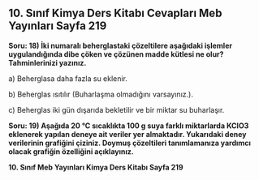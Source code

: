 ## 10. Sınıf Kimya Ders Kitabı Cevapları Meb Yayınları Sayfa 219

**Soru: 18) İki numaralı beherglastaki çözeltilere aşağıdaki işlemler uygulandığında dibe çöken ve çözünen madde kütlesi ne olur? Tahminlerinizi yazınız.**

a) Beherglasa daha fazla su eklenir.

b) Beherglas ısıtılır (Buharlaşma olmadığını varsayınız.).

c) Beherglas iki gün dışarıda bekletilir ve bir miktar su buharlaşır.

**Soru: 19) Aşağıda 20 °C sıcaklıkta 100 g suya farklı miktarlarda KCIO3 eklenerek yapılan deneye ait veriler yer almaktadır. Yukarıdaki deney verilerinin grafiğini çiziniz. Doymuş çözeltileri tanımlamanıza yardımcı olacak grafiğin özelliğini açıklayınız.**

**10. Sınıf Meb Yayınları Kimya Ders Kitabı Sayfa 219**